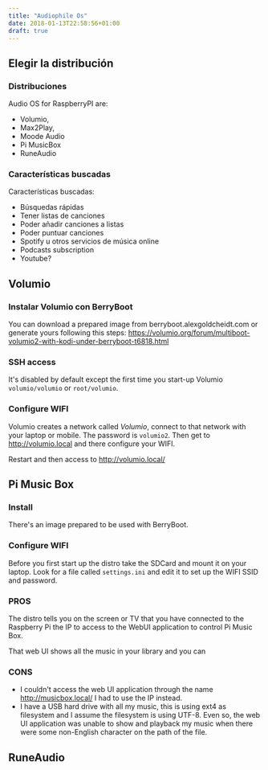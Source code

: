 ```yaml
---
title: "Audiophile Os"
date: 2018-01-13T22:58:56+01:00
draft: true
---
```


## Elegir la distribución

### Distribuciones

Audio OS for RaspberryPI are:
- Volumio, 
- Max2Play, 
- Moode Audio
- Pi MusicBox
- RuneAudio

### Características buscadas

Características buscadas:
- Búsquedas rápidas
- Tener listas de canciones
- Poder añadir canciones a listas
- Poder puntuar canciones
- Spotify u otros servicios de música online
- Podcasts subscription
- Youtube?



## Volumio

### Instalar Volumio con BerryBoot

You can download a prepared image from berryboot.alexgoldcheidt.com or generate yours following this steps: 
https://volumio.org/forum/multiboot-volumio2-with-kodi-under-berryboot-t6818.html

### SSH access

It's disabled by default except the first time you start-up Volumio
`volumio/volumio` or `root/volumio`.

### Configure WIFI

Volumio creates a network called *Volumio*, connect to that network with your laptop or mobile. The password is `volumio2`.
Then get to http://volumio.local and there configure your WIFI.

Restart and then access to http://volumio.local/



## Pi Music Box

### Install

There's an image prepared to be used with BerryBoot.

### Configure WIFI

Before you first start up the distro take the SDCard and mount it on your laptop. Look for a file called `settings.ini` and edit it to set up the WIFI SSID and password.

### PROS

The distro tells you on the screen or TV that you have connected to the Raspberry Pi the IP to access to the WebUI application to control Pi Music Box.

That web UI shows all the music in your library and you can 

### CONS

* I couldn't access the web UI application through the name http://musicbox.local/ I had to use the IP instead.
* I have a USB hard drive with all my music, this is using ext4 as filesystem and I assume the filesystem is using UTF-8. Even so, the web UI application was unable to show and playback my music when there were some non-English character on the path of the file.

## RuneAudio



